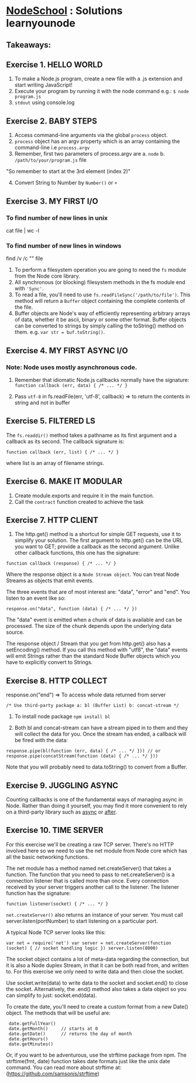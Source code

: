 # [NodeSchool](https://nodeschool.io/) : Solutions learnyounode

## Takeaways:

## Exercise 1. HELLO WORLD

1. To make a Node.js program, create a new file with a .js extension and start writing JavaScript!
2. Execute your program by running it with the node command e.g.: `$ node program.js`
3. `stdout` using console.log


## Exercise 2. BABY STEPS

1. Access command-line arguments via the global `process` object.
2. `process` object has an argv property which is an array containing the command-line i.e `process.argv`
3. Remember, first two parameters of process.argv are
a. `node` 
b. `/path/to/your/program.js` file

"So remember to start at the 3rd element (index 2)"

4. Convert String to Number by `Number()` or `+`

## Exercise 3. MY FIRST I/O

### To find number of new lines in unix
cat file | wc -l

### To find number of new lines in windows
find /v /c "" file

1. To perform a filesystem operation you are going to need the `fs` module from the Node core library.
2.  All synchronous (or blocking) filesystem methods in the fs module end with `'Sync'`.
3. To read a file, you'll need to use `fs.readFileSync('/path/to/file')`. This method will return a `Buffer` object containing the complete contents of the file.
4.  Buffer objects are Node's way of efficiently representing arbitrary arrays of data, whether it be ascii, binary or some other format. Buffer objects can be converted to strings by simply calling the toString() method on them. e.g. `var str = buf.toString()`.

## Exercise 4. MY FIRST ASYNC I/O

### Note: Node uses mostly asynchronous code.

1.  Remember that idiomatic Node.js callbacks normally have the signature: `function callback (err, data) { /* ... */ }`

2. Pass `utf-8` in fs.readFile(err, 'utf-8', callback) => to return the contents in string and not in buffer

## Exercise 5. FILTERED LS

The `fs.readdir()` method takes a pathname as its first argument and a callback as its second. The callback signature is: 

`function callback (err, list) { /* ... */ }` 

where list is an array of filename strings.

## Exercise 6. MAKE IT MODULAR

1. Create module.exports and require it in the main function.
2. Call the `contract` function created to achieve the task

## Exercise 7. HTTP CLIENT

1. The http.get() method is a shortcut for simple GET requests, use it to simplify your solution. The first argument to http.get() can be the URL you want to GET; provide a callback as the second argument. Unlike other callback functions, this one has the signature: 

`function callback (response) { /* ... */ }`

Where the response object is a `Node Stream object`. You can treat Node Streams as objects that emit events. 

The three events that are of most interest are: "data", "error" and "end". You listen to an event like so: 

`response.on("data", function (data) { /* ... */ })`

The "data" event is emitted when a chunk of data is available and can be processed. The size of the chunk depends upon the underlying data source.

The response object / Stream that you get from http.get() also has a setEncoding() method. If you call this method with "utf8", the "data" events will emit Strings rather than the standard Node Buffer objects which you have to explicitly convert to Strings.

## Exercise 8. HTTP COLLECT

response.on("end") => To access whole data returned from server

`/* Use third-party package
 a: bl (Buffer List) b: concat-stream */`

1. To install node package
`npm install bl`

2. Both bl and concat-stream can have a stream piped in to them and they will collect the data for you. Once the stream has ended, a callback will be fired with the data:

`response.pipe(bl(function (err, data) { /* ... */ }))
     // or
response.pipe(concatStream(function (data) { /* ... */ }))`

Note that you will probably need to data.toString() to convert from a Buffer.

## Exercise 9. JUGGLING ASYNC

Counting callbacks is one of the fundamental ways of managing async in Node. Rather than doing it yourself, you may find it more convenient to rely on a third-party library such as [async](https://npmjs.com/async) or [after](https://npmjs.com/after).

## Exercise 10. TIME SERVER

For this exercise we'll be creating a raw TCP server. There's no HTTP involved here so we need to use the net module from Node core which has all the basic networking functions.

The net module has a method named net.createServer() that takes a function. The function that you need to pass to net.createServer() is a connection listener that is called more than once. Every connection received by your server triggers another call to the listener. The listener function has the signature:

`function listener(socket) { /* ... */ }`

`net.createServer()` also returns an instance of your server. You must call server.listen(portNumber) to start listening on a particular port.

A typical Node TCP server looks like this:

`var net = require('net')
 var server = net.createServer(function (socket) {
   // socket handling logic
 })
 server.listen(8000)`

The socket object contains a lot of meta-data regarding the connection, but it is also a Node duplex Stream, in that it can be both read from, and written to. For this exercise we only need to write data and then close the socket.

Use socket.write(data) to write data to the socket and socket.end() to close the socket. Alternatively, the .end() method also takes a data object so you can simplify to just: socket.end(data).

To create the date, you'll need to create a custom format from a new Date() object. The methods that will be useful are:

     date.getFullYear()
     date.getMonth()     // starts at 0
     date.getDate()      // returns the day of month
     date.getHours()
     date.getMinutes()

Or, if you want to be adventurous, use the strftime package from npm. The strftime(fmt, date) function takes date formats just like the unix date command. You can read more about strftime at: (https://github.com/samsonjs/strftime)